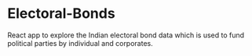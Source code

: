 # Electoral-Bonds

React app to explore the Indian electoral bond data which is used to fund political parties by individual and corporates.
